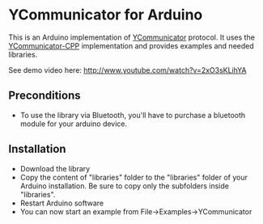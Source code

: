 # YCommunicator for Arduino

This is an Arduino implementation of [YCommunicator](https://github.com/oyagev/YCommunicator) protocol.
It uses the [YCommunicator-CPP](https://github.com/oyagev/YCommunicator-CPP) implementation and provides examples and needed libraries.

See demo video here: http://www.youtube.com/watch?v=2xO3sKLihYA

## Preconditions

 - To use the library via Bluetooth, you'll have to purchase a bluetooth module for your arduino device. 
 

## Installation
 - Download the library 
 - Copy the content of "libraries" folder to the "libraries" folder of your Arduino installation. 
   Be sure to copy only the subfolders inside "libraries".
 - Restart Arduino software
 - You can now start an example from File->Examples->YCommunicator



